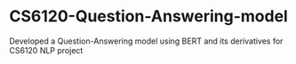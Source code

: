 # CS6120-Question-Answering-model
Developed a Question-Answering model using BERT and its derivatives for CS6120 NLP project
